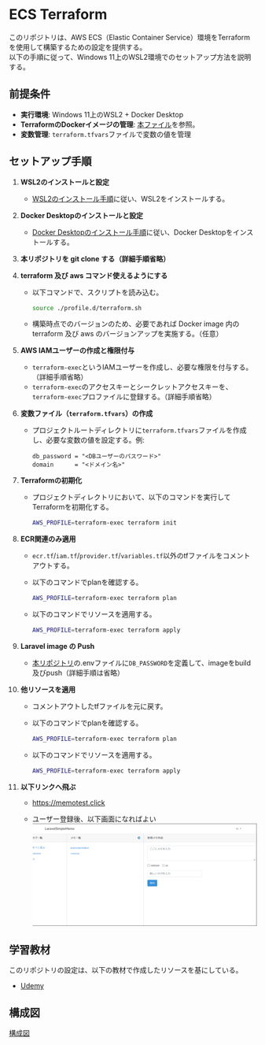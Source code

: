 # ECS Terraform

このリポジトリは、AWS ECS（Elastic Container Service）環境をTerraformを使用して構築するための設定を提供する。  
以下の手順に従って、Windows 11上のWSL2環境でのセットアップ方法を説明する。

## 前提条件

- **実行環境**: Windows 11上のWSL2 + Docker Desktop
- **TerraformのDockerイメージの管理**: [本ファイル](./profile.d/terraform.sh)を参照。
- **変数管理**: `terraform.tfvars`ファイルで変数の値を管理

## セットアップ手順

1. **WSL2のインストールと設定**

   - [WSL2のインストール手順](https://docs.microsoft.com/ja-jp/windows/wsl/install)に従い、WSL2をインストールする。

1. **Docker Desktopのインストールと設定**

   - [Docker Desktopのインストール手順](https://docs.docker.com/desktop/install/windows-install/)に従い、Docker Desktopをインストールする。

1. **本リポジトリを git clone する（詳細手順省略）**

1. **terraform 及び aws コマンド使えるようにする**

   - 以下コマンドで、スクリプトを読み込む。
     ```bash
     source ./profile.d/terraform.sh
     ```
   - 構築時点でのバージョンのため、必要であれば Docker image 内の terraform 及び aws のバージョンアップを実施する。（任意）

1. **AWS IAMユーザーの作成と権限付与**

   - `terraform-exec`というIAMユーザーを作成し、必要な権限を付与する。（詳細手順省略）
   - `terraform-exec`のアクセスキーとシークレットアクセスキーを、`terraform-exec`プロファイルに登録する。（詳細手順省略）

1. **変数ファイル（`terraform.tfvars`）の作成**

   - プロジェクトルートディレクトリに`terraform.tfvars`ファイルを作成し、必要な変数の値を設定する。例:

     ```hcl
     db_password = "<DBユーザーのパスワード>"
     domain      = "<ドメイン名>"
     ```

1. **Terraformの初期化**

   - プロジェクトディレクトリにおいて、以下のコマンドを実行してTerraformを初期化する。

     ```bash
     AWS_PROFILE=terraform-exec terraform init
     ```

1. **ECR関連のみ適用**

   - `ecr.tf`/`iam.tf`/`provider.tf`/`variables.tf`以外のtfファイルをコメントアウトする。

   - 以下のコマンドでplanを確認する。

     ```bash
     AWS_PROFILE=terraform-exec terraform plan
     ```

   - 以下のコマンドでリソースを適用する。

     ```bash
     AWS_PROFILE=terraform-exec terraform apply
     ```

1. **Laravel image の Push**

   - [本リポジトリ](https://github.com/uchidayuma/udemy-laravel8-mysql-simple-memo)の.envファイルに`DB_PASSWORD`を定義して、imageをbuild及びpush（詳細手順は省略）

1. **他リソースを適用**

   - コメントアウトしたtfファイルを元に戻す。

   - 以下のコマンドでplanを確認する。

     ```bash
     AWS_PROFILE=terraform-exec terraform plan
     ```

   - 以下のコマンドでリソースを適用する。

     ```bash
     AWS_PROFILE=terraform-exec terraform apply
     ```

1. **以下リンクへ飛ぶ**

   - <https://memotest.click>

   - ユーザー登録後、以下画面になればよい
![alt text](./docs/ログイン後画面.png)

## 学習教材

このリポジトリの設定は、以下の教材で作成したリソースを基にしている。

- [Udemy](https://www.udemy.com/course/ecsfargate/?couponCode=KEEPLEARNING)

## 構成図

[構成図](./docs/ecs.png)
